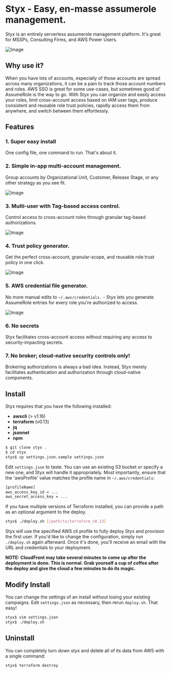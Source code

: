 # Styx - Easy, en-masse assumerole management.

Styx is an entirely serverless assumerole management platform. It's great for MSSPs, Consulting Firms, and AWS Power Users.

![Image](http://c6fc.io/styx/switchrole.png)

## Why use it?

When you have lots of accounts, especially of those accounts are spread across many organizations, it can be a pain to track those account numbers and roles. AWS SSO is great for some use-cases, but sometimes good ol' AssumeRole is the way to go. With Styx you can organize and easily access your roles, limit cross-account access based on IAM user tags, produce consistent and reusable role trust policies, rapidly access them from anywhere, and switch between them effortlessly.

## Features

### 1. Super easy install

One config file, one command to run. That's about it.

### 2. Simple in-app multi-account management.

Group accounts by Organizational Unit, Customer, Release Stage, or any other strategy as you see fit.

![Image](http://c6fc.io/styx/accountmanagement.png)

### 3. Multi-user with Tag-based access control.

Control access to cross-account roles through granular tag-based authorizations.

![Image](http://c6fc.io/styx/multi-user.png)

### 4. Trust policy generator.

Get the perfect cross-account, granular-scope, and reusable role trust policy in one click.

![Image](http://c6fc.io/styx/trustpolicy.png)

### 5. AWS credential file generator.

No more manual edits to `~/.aws/credentials.` - Styx lets you generate AssumeRole entries for every role you're authorized to access.

![Image](http://c6fc.io/styx/credfile.png)

### 6. No secrets

Styx facilitates cross-account access without requiring any access to security-impacting secrets.

### 7. No broker; cloud-native security controls only!

Brokering authorizations is always a bad idea. Instead, Styx merely facilitates authentication and authorization through cloud-native components.

## Install

Styx requires that you have the following installed: 
* **awscli** (> v1.16)
* **terraform** (v0.13)
* **jq**
* **jsonnet**
* **npm**

```sh
$ git clone styx .
$ cd styx
styx$ cp settings.json.sample settings.json
```

Edit `settings.json` to taste. You can use an existing S3 bucket or specify a new one, and Styx will handle it appropriately. Most importantly, ensure that the 'awsProfile' value matches the profile name in `~/.aws/credentials`:

```sh
[profileName]
aws_access_key_id = ...
aws_secret_access_key = ...
```

If you have multiple versions of Terraform installed, you can provide a path as an optional argument to the deploy.

```sh
styx$ ./deploy.sh [/path/to/terraform_v0.13]
```

Styx will use the specified AWS cli profile to fully deploy Styx and provision the first user. If you'd like to change the configuration, simply run `./deploy.sh` again afterward. Once it's done, you'll receive an email with the URL and credentials to your deployment.

**NOTE: CloudFront may take several minutes to come up after the deployment is done. This is normal. Grab yourself a cup of coffee after the deploy and give the cloud a few minutes to do its magic.**

## Modify Install

You can change the settings of an install without losing your existing campaigns. Edit `settings.json` as necessary, then rerun `deploy.sh`. That easy!

```sh
styx$ vim settings.json
styx$ ./deploy.sh
```

## Uninstall

You can completely turn down styx and delete all of its data from AWS with a single command:

```sh
styx$ terraform destroy
```